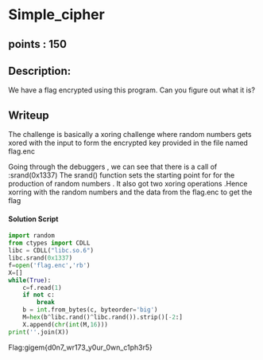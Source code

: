 # Simple_cipher

## points : 150

## Description:

We have a flag encrypted using this program. Can you figure out what it is?

## Writeup

The challenge is basically a xoring challenge where random numbers gets xored with the input to form the encrypted key provided in the file named flag.enc

Going through the debuggers , we can see that there is a call of :srand(0x1337) 
The srand() function sets the starting point for for the production of random numbers . It also got two xoring operations .Hence xorring with the random numbers and the data from the flag.enc to get the flag

#### Solution Script

```py
import random
from ctypes import CDLL
libc = CDLL("libc.so.6") 
libc.srand(0x1337)
f=open('flag.enc','rb')
X=[]
while(True):
	c=f.read(1)
	if not c:
		break
	b = int.from_bytes(c, byteorder='big')
	M=hex(b^libc.rand()^libc.rand()).strip()[-2:]
	X.append(chr(int(M,16)))
print(''.join(X))
```

Flag:gigem{d0n7_wr173_y0ur_0wn_c1ph3r5}
